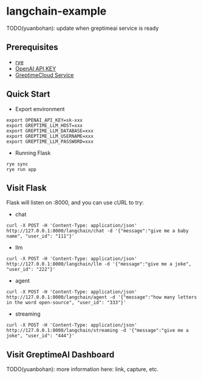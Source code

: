 # langchain-example

TODO(yuanbohan): update when greptimeai service is ready

## Prerequisites

- [rye][rye]
- [OpenAI API KEY][openai]
- [GreptimeCloud Service][greptimeai]

## Quick Start

- Export environment

```shell
export OPENAI_API_KEY=sk-xxx
export GREPTIME_LLM_HOST=xxx
export GREPTIME_LLM_DATABASE=xxx
export GREPTIME_LLM_USERNAME=xxx
export GREPTIME_LLM_PASSWORD=xxx
```
- Running Flask

```shell
rye sync
rye run app
```

## Visit Flask

Flask will listen on :8000, and you can use cURL to try:

- chat
```shell
curl -X POST -H 'Content-Type: application/json' http://127.0.0.1:8000/langchain/chat -d '{"message":"give me a baby name", "user_id": "111"}'
```

- llm
```shell
curl -X POST -H 'Content-Type: application/json' http://127.0.0.1:8000/langchain/llm -d '{"message":"give me a joke", "user_id": "222"}'
```

- agent
```shell
curl -X POST -H 'Content-Type: application/json' http://127.0.0.1:8000/langchain/agent -d '{"message":"how many letters in the word open-source", "user_id": "333"}'
```

- streaming
```shell
curl -X POST -H 'Content-Type: application/json' http://127.0.0.1:8000/langchain/streaming -d '{"message":"give me a joke", "user_id": "444"}'
```

## Visit GreptimeAI Dashboard

TODO(yuanbohan): more information here: link, capture, etc.

[rye]: https://rye-up.com/guide/installation/
[greptimeai]: https://console.greptime.cloud/ai
[openai]: https://platform.openai.com/account/api-keys
